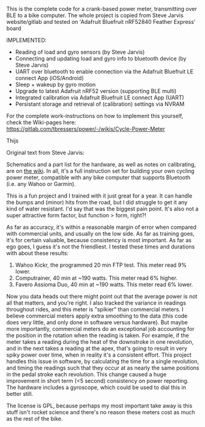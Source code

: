 This is the complete code for a crank-based power meter, transmitting over BLE
to a bike computer. The whole project is copied from Steve Jarvis website/gitlab
and tested on 'Adafruit Bluefruit nRF52840 Feather Express' board 

IMPLEMENTED:
- Reading of load and gyro sensors (by  Steve Jarvis)
- Connecting and updating load and gyro info to bluetooth device (by Steve Jarvis)
- UART over bluetooth to enable connection via the Adafruit Bluefruit LE connect App (iOS/Android)
- Sleep + wakeup by gyro motion
- Upgrade to latest Adafruit nRF52 version (supporting BLE multi)
- Integrated calibration via Adafruit Bluefruit LE connect App (UART)
- Persistant storage and retrieval of (calibration) settings via NVRAM

For the complete work-instructions on how to implement this yourself, check the Wiki-pages here:
https://gitlab.com/tbressers/power/-/wikis/Cycle-Power-Meter

Thijs


Original text from Steve Jarvis:

Schematics and a part list for the hardware, as well as 
notes on calibrating, are on [the wiki](https://gitlab.com/sjarvis/powermeter/-/wikis/home).
In all, it's a full instruction set for building your own cycling power meter,
compatible with any bike computer that supports Bluetooth (i.e. any Wahoo
or Garmin).

This is a fun project and I trained with it just great for a year. It can handle the 
bumps and (minor) hits from the road, but I did struggle to get it any kind of 
water resistant. I'd say that was the biggest pain point. It's also not a super 
attractive form factor, but function > form, right?!

As far as accuracy, it's within a reasonable margin of error when compared with
commercial units, and usually on the low side. As far as training goes, it's for 
certain valuable, because consistency is most important. As far as ego goes, I 
guess it's not the friendliest. I tested these times and durations with about 
these results:

1. Wahoo Kickr, the programmed 20 min FTP test. This meter read 9% lower.
2. Computrainer, 40 min at ~190 watts. This meter read 6% higher.
3. Favero Assioma Duo, 40 min at ~190 watts. This meter read 6% lower.

Now you data heads out there might point out that the average power is not all that
matters, and you're right. I also tracked the variance in readings throughout 
rides, and this meter is "spikier" than commercial meters. I believe commercial meters
apply extra smoothing to the data (this code does very little, and only done in
software versus hardware). But maybe more importantly, commercial meters do an
exceptional job accounting for the position in the rotation when the reading is taken. 
For example, if the meter takes a reading during the heat of the downstroke in 
one revolution, and in the next takes a reading at the apex, that's going to result 
in very spiky power over time, when in reality it's a consistent effort. This project 
handles this issue in software, by calculating the time for a single revolution, 
and timing the readings such that they occur at as nearly the same positions in 
the pedal stroke each revolution. This change caused a huge improvement in short 
term (<5 second) consistency on power reporting. The hardware includes a gyroscope, 
which could be used to dial this in better still.

The license is GPL, because perhaps my most important take away is this stuff 
isn't rocket science and there's no reason these meters cost as much as the rest 
of the bike.
